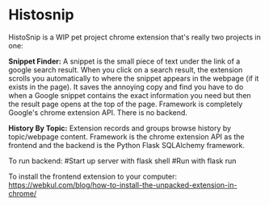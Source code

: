 # Histosnip

HistoSnip is a WIP pet project chrome extension that's really two projects in one:

**Snippet Finder:** 
A snippet is the small piece of text under the link of a google search result. When you click on a search result, the extension scrolls you automatically to where the snippet appears in the webpage (if it exists in the page). It saves the annoying copy and find you have to do when a Google snippet contains the exact information you need but then the result page opens at the top of the page.
Framework is completely Google's chrome extension API. There is no backend.

**History By Topic:**
Extension records and groups browse history by topic/webpage content. 
Framework is the chrome extension API as the frontend and the backend is the Python Flask SQLAlchemy framework.

To run backend:
#Start up server with flask shell
#Run with flask run


To install the frontend extension to your computer:
https://webkul.com/blog/how-to-install-the-unpacked-extension-in-chrome/
